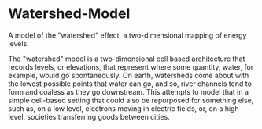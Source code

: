 # Watershed-Model
A model of the "watershed" effect, a two-dimensional mapping of energy levels.

The "watershed" model is a two-dimensional cell based architecture that records levels, or elevations, that represent where some quantity, water, for example, would go spontaneously. On earth, watersheds come about with the lowest possible points that water can go, and so, river channels tend to form and coaless as they go downstream. This attempts to model that in a simple cell-based setting that could also be repurposed for something else, such as, on a low level, electrons moving in electric fields, or, on a high level, societies transferring goods between cities.